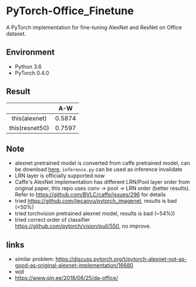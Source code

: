 # PyTorch-Office_Finetune

A PyTorch implementation for fine-tuning AlexNet and ResNet on Office dataset.

## Environment

- Python 3.6
- PyTorch 0.4.0

## Result

|                |   A-W   |
| :------------: | :-----: |
| this(alexnet)  | 0.5874  |
| this(resnet50) | 0.7597  |

## Note

- alexnet pretrained model is converted from caffe pretrained model, can be download [here](), `inference.py` can be used as inference invalidate
- LRN layer is officially supported now
- Caffe's AlexNet implementation has different LRN/Pool layer order from original paper, this repo uses  conv -> pool -> LRN order (better results). Refer to <https://github.com/BVLC/caffe/issues/296> for details
- tried <https://github.com/jiecaoyu/pytorch_imagenet>, results is bad (<50%)
- tried torchvision pretrained alexnet model, results is bad (~54%))
- tried correct order of classifier <https://github.com/pytorch/vision/pull/550>, no improve.

## links

- similar problem: <https://discuss.pytorch.org/t/pytorch-alexnet-not-as-good-as-original-alexnet-implementation/16680>
- wjd
- <https://www.qin.ee/2018/06/25/da-office/>